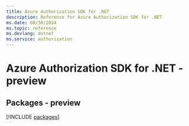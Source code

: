 ```yaml
---
title: Azure Authorization SDK for .NET
description: Reference for Azure Authorization SDK for .NET
ms.date: 08/30/2024
ms.topic: reference
ms.devlang: dotnet
ms.service: authorization
---
```

# Azure Authorization SDK for .NET - preview
## Packages - preview
[!INCLUDE [packages](authorization-index.md)]